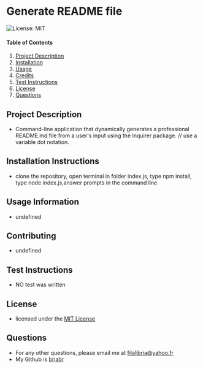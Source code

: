 # Generate README file
![License: MIT](https://img.shields.io/badge/License-MIT-yellow.svg)
      
  #### Table of Contents
  1. [Project Description](#project-description)
  2. [Installation](#installation-instructions)
  3. [Usage](#usage-information)
  4. [Credits](#credits)
  5. [Test Instructions](#test-instructions)
  6. [License](#license)
  7. [Questions](#questions)
  ## Project Description
  * Command-line application that dynamically generates a professional README.md file from a user's input using the Inquirer package. // use a variable dot notation. 
  ## Installation Instructions
  * clone the repository, open terminal in  folder index.js, type npm install, type node index.js,answer prompts in the command line 
  ## Usage Information
  * undefined
  ## Contributing
  * undefined
  ## Test Instructions
  * NO test was written
  ## License
  * licensed under the [MIT License](LICENSE.txt)
  ## Questions
  * For any other questions, please email me at filalibria@yahoo.fr
  * My Github is [briabr](http://github.com/briabr)
